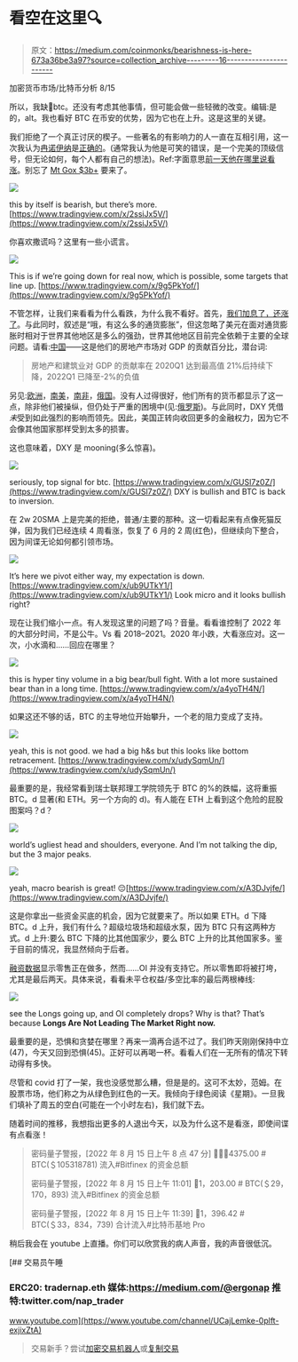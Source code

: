 # 看空在这里🔍

> 原文：<https://medium.com/coinmonks/bearishness-is-here-673a36be3a97?source=collection_archive---------16----------------------->

加密货币市场/比特币分析 8/15

所以，我缺🔻btc。还没有考虑其他事情，但可能会做一些轻微的改变。编辑:是的，alt。我也看好 BTC 在币安的优势，因为它也在上升。这是这里的关键。

我们拒绝了一个真正讨厌的楔子。一些著名的有影响力的人一直在互相引用，这一次我认为[冉诺伊纳](https://medium.com/u/2b126efbc7ab?source=post_page-----673a36be3a97--------------------------------)是[正确的](https://twitter.com/cryptomanran/status/1557656214321868800)。(通常我认为他是可笑的错误，是一个完美的顶级信号，但无论如何，每个人都有自己的想法)。Ref:字面意思[前一天他在哪里说看涨](https://twitter.com/cryptomanran/status/1557355194660298752)。别忘了 [Mt Gox $3b+](https://capital.com/mt-gox-bitcoin-btc-black-swan-refund-price-fall-sell-pressure) 要来了。

![](img/fd8fa6b15c1441227cee58b265659390.png)

this by itself is bearish, but there’s more. [https://www.tradingview.com/x/2ssiJx5V/](https://www.tradingview.com/x/2ssiJx5V/)

你喜欢撒谎吗？这里有一些小谎言。

![](img/94b308c79ec128b09f6cedcac907e349.png)

This is if we’re going down for real now, which is possible, some targets that line up. [https://www.tradingview.com/x/9g5PkYof/](https://www.tradingview.com/x/9g5PkYof/)

不管怎样，让我们来看看为什么看跌，为什么我不看好。首先，[我们加息了，还涨了](https://www.cnbc.com/2022/07/27/fed-decision-july-2022-.html)。与此同时，叙述是“哦，有这么多的通货膨胀”，但这忽略了美元在面对通货膨胀时相对于世界其他地区是多么的强劲，世界其他地区目前完全依赖于主要的全球问题。请看:[中国](https://twitter.com/caolei1/status/1558806272719425538)——这是他们的房地产市场对 GDP 的贡献百分比，潜台词:

> 房地产和建筑业对 GDP 的贡献率在 2020Q1 达到最高值 21%后持续下降，2022Q1 已降至-2%的负值

另见:[欧洲](https://ihsmarkit.com/research-analysis/europes-road-to-recession.html)，[南美](https://www.bloomberg.com/news/articles/2022-01-31/all-roads-lead-to-recession-for-biggest-latin-american-economies)，[南非](https://mg.co.za/business/2022-06-22-south-africa-on-weak-footing-amid-global-recession-fears/)，[俄国](https://twitter.com/jakluge/status/1542220132856090624)。没有人过得很好，他们所有的货币都显示了这一点，除非他们被操纵，但仍处于严重的困境中(见:[俄罗斯](https://twitter.com/jakluge/status/1557851176145657858))。与此同时，DXY 凭借*未*受到如此强烈的影响而领先。因此，美国正转向收回更多的金融权力，因为它不会像其他国家那样受到太多的损害。

这也意味着，DXY 是 mooning(多么惊喜)。

![](img/353b5638110730e7ab7ea0a3c0ffca9f.png)

seriously, top signal for btc. [https://www.tradingview.com/x/GUSl7z0Z/](https://www.tradingview.com/x/GUSl7z0Z/) DXY is bullish and BTC is back to inversion.

在 2w 20SMA 上是完美的拒绝，普通/主要的那种。这一切看起来有点像死猫反弹，因为我们已经连续 4 周看涨，恢复了 6 月的 2 周(红色)，但继续向下整合，因为间谍无论如何都引领市场。

![](img/839e1692755db8633fbb5099f91ef27d.png)

It’s here we pivot either way, my expectation is down. [https://www.tradingview.com/x/ub9UTkY1/](https://www.tradingview.com/x/ub9UTkY1/) Look micro and it looks bullish right?

现在让我们缩小一点。有人发现这里的问题了吗？音量。看看谁控制了 2022 年的大部分时间，不是公牛。Vs 看 2018–2021。2020 年小跌，大看涨应对。这一次，小水滴和……回应在哪里？

![](img/5febd787cd055aacf8b959ca4c5a8e7b.png)

this is hyper tiny volume in a big bear/bull fight. With a lot more sustained bear than in a long time. [https://www.tradingview.com/x/a4yoTH4N/](https://www.tradingview.com/x/a4yoTH4N/)

如果这还不够的话，BTC 的主导地位开始攀升，一个老的阻力变成了支持。

![](img/b043ae17a9418a255b1d1d5e5e146b72.png)

yeah, this is not good. we had a big h&s but this looks like bottom retracement. [https://www.tradingview.com/x/udySqmUn/](https://www.tradingview.com/x/udySqmUn/)

最重要的是，我经常看到瑞士联邦理工学院领先于 BTC 的%的跌幅，这将重振 BTC。d 显著(和 ETH。另一个方向的 d)。有人能在 ETH 上看到这个危险的屁股图案吗？d？

![](img/d1f131994091ac4e141af8e2df0e2d62.png)

world’s ugliest head and shoulders, everyone. And I’m not talking the dip, but the 3 major peaks.

![](img/096cdb9d45dc58a1ac60e49123efe388.png)

yeah, macro bearish is great! 😔[https://www.tradingview.com/x/A3DJvjfe/](https://www.tradingview.com/x/A3DJvjfe/)

这是你拿出一些资金买底的机会，因为它就要来了。所以如果 ETH。d 下降 BTC。d 上升，我们有什么？超级垃圾场和超级水泵，因为 BTC 只有这两种方式。d 上升:要么 BTC 下降的比其他国家少，要么 BTC 上升的比其他国家多。鉴于目前的情况，我显然倾向于后者。

[融资数据](https://www.binance.com/en/futures/funding-history/4)显示零售正在做多，然而……OI 并没有支持它。所以零售即将被打垮，尤其是最后两天。具体来说，看看未平仓权益/多空比率的最后两根棒线:

![](img/ce3bdd19eaca839e034bc8be35fa5330.png)

see the Longs going up, and OI completely drops? Why is that? That’s because **Longs Are Not Leading The Market Right now.**

最重要的是，恐惧和贪婪在哪里？再来一滴再合适不过了。我们昨天刚刚保持中立(47)，今天又回到恐惧(45)。正好可以再喝一杯。看看人们在一无所有的情况下转动得有多快。

尽管和 covid 打了一架，我也没感觉那么糟，但是是的。这可不太妙，范姆。在股票市场，他们称之为从绿色到红色的一天。我倾向于绿色阅读《星期》。一旦我们填补了周五的空白(可能在一个小时左右)，我们就下去。

随着时间的推移，我想指出更多的人退出今天，以及为什么这不是看涨，即使间谍有点看涨！

> 密码量子警报，[2022 年 8 月 15 日上午 8 点 47 分]
> 🐳🐳🐳4375.00 # BTC(＄105318781)
> 流入#Bitfinex 的资金总额
> 
> 密码量子警报，[2022 年 8 月 15 日上午 11:01]
> 🐳1，203.00 # BTC(＄29，170，893)
> 流入#Bitfinex 的资金总额
> 
> 密码量子警报，[2022 年 8 月 15 日上午 11:39]
> 🚨1，396.42 # BTC(＄33，834，739)
> 合计流入#比特币基地 Pro

稍后我会在 youtube 上直播。你们可以欣赏我的病人声音，我的声音很低沉。

[](https://www.youtube.com/channel/UCajLemke-0plft-exjixZtA) [## 交易员午睡

### ERC20: tradernap.eth 媒体:https://medium.com/@ergonap 推特:twitter.com/nap_trader

www.youtube.com](https://www.youtube.com/channel/UCajLemke-0plft-exjixZtA) 

> 交易新手？尝试[加密交易机器人](/coinmonks/crypto-trading-bot-c2ffce8acb2a)或[复制交易](/coinmonks/top-10-crypto-copy-trading-platforms-for-beginners-d0c37c7d698c)
